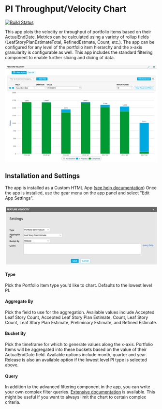 # PI Throughput/Velocity Chart

[![Build Status](https://travis-ci.org/RallyCommunity/PIVelocity.png?branch=master)](https://travis-ci.org/RallyCommunity/PIVelocity)

This app plots the velocity or throughput of portfolio items based on their ActualEndDate.  Metrics can be calculated using a variety of rollup fields (LeafStoryPlanEstimateTotal, RefinedEstmate, Count, etc.).  The app can be configured for any level of the portfolio item hierarchy and the x-axis granularity is configurable as well.  This app includes the standard filtering component to enable further slicing and dicing of data.

![](images/screenshot.png)

## Installation and Settings
The app is installed as a Custom HTML App ([see help documentation](https://help.rallydev.com/custom-html))
Once the app is installed, use the gear menu on the app panel and select "Edit App Settings".

![](images/settings.png "Settings Screenshot")

####  Type
Pick the Portfolio Item type you'd like to chart.  Defaults to the lowest level PI.

#### Aggregate By
Pick the field to use for the aggregation.  Available values include Accepted Leaf Story Count, Accepted Leaf Story Plan Estimate, Count, Leaf Story Count, Leaf Story Plan Estimate, Preliminary Estimate, and Refined Estimate.

#### Bucket By
Pick the timeframe for which to generate values along the x-axis.  Portfolio Items will be aggregated into these buckets based on the value of their ActualEndDate field.  Available options include month, quarter and year.  Release is also an available option if the lowest level PI type is selected above.

#### Query
In addition to the advanced filtering component in the app, you can write your own complex filter queries. [Extensive documentation](https://help.rallydev.com/grid-queries?basehost=https://rally1.rallydev.com) is available. This might be useful if you want to always limit the chart to certain complex criteria.
